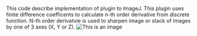 This code describe implementation of plugin to ImageJ. This plugin uses finite difference coefficents to calculate n-th order derivative from discrete function. N-th order derivatvie is used to sharpen image or stack of images by one of 3 axes (X, Y or Z).
![This is an image](https://i.ibb.co/fxMKsr4/Screenshot-2.png)

